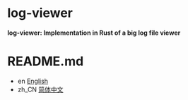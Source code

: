 # log-viewer

**log-viewer: Implementation in Rust of a big log file viewer**

# README.md
- en [English](README_en.md)
- zh_CN [简体中文](README_zh_CN.md)